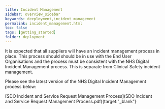 ```yaml
---
title: Incident Management
sidebar: overview_sidebar
keywords: deeployment,incident management
permalink: incident_management.html
toc: false
tags: [getting_started]
folder: deployment
---
```


It is expected that all suppliers will have an incident management process in place. This process should should be in use with the End User Organisations and the process must be consistent with the NHS Digital Incident Management process. This is separate from Clinical Safety incident management.

Please see the latest version of the NHS Digital Incident Management process below:

[SDO Incident and Service Request Management Process](SDO Incident and Service Request Management Process.pdf){target:"_blank"}
